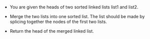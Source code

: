 - You are given the heads of two sorted linked lists list1 and list2.

- Merge the two lists into one sorted list. The list should be made by splicing together the nodes of the first two lists.

- Return the head of the merged linked list.
